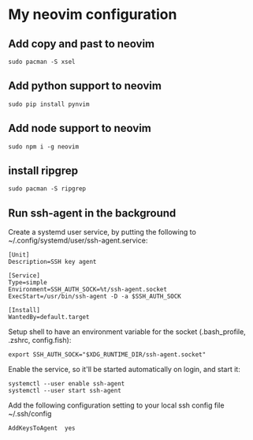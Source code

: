 # My neovim configuration

## Add copy and past to neovim
`sudo pacman -S xsel`

## Add python support to neovim
`sudo pip install pynvim`

## Add node support to neovim
`sudo npm i -g neovim`

## install ripgrep
`sudo pacman -S ripgrep`

## Run ssh-agent in the background

Create a systemd user service, by putting the following to ~/.config/systemd/user/ssh-agent.service:

```
[Unit]
Description=SSH key agent

[Service]
Type=simple
Environment=SSH_AUTH_SOCK=%t/ssh-agent.socket
ExecStart=/usr/bin/ssh-agent -D -a $SSH_AUTH_SOCK

[Install]
WantedBy=default.target
```
Setup shell to have an environment variable for the socket (.bash_profile, .zshrc, config.fish):

```
export SSH_AUTH_SOCK="$XDG_RUNTIME_DIR/ssh-agent.socket"
```

Enable the service, so it'll be started automatically on login, and start it:

```
systemctl --user enable ssh-agent
systemctl --user start ssh-agent
```
Add the following configuration setting to your local ssh config file ~/.ssh/config

```
AddKeysToAgent  yes
```
